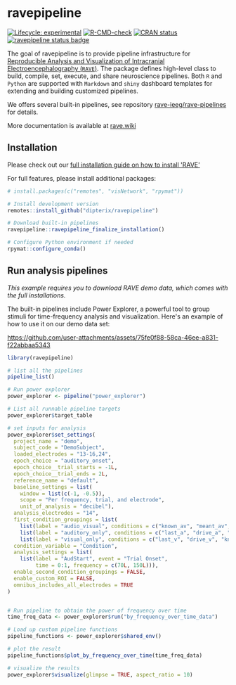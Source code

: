 
# ravepipeline

<!-- badges: start -->
[![Lifecycle: experimental](https://img.shields.io/badge/lifecycle-experimental-orange.svg)](https://lifecycle.r-lib.org/articles/stages.html#experimental)
[![R-CMD-check](https://github.com/dipterix/ravepipeline/actions/workflows/R-CMD-check.yaml/badge.svg)](https://github.com/dipterix/ravepipeline/actions/workflows/R-CMD-check.yaml)
[![CRAN status](https://www.r-pkg.org/badges/version/ravepipeline)](https://CRAN.R-project.org/package=ravepipeline)
[![ravepipeline status badge](https://rave-ieeg.r-universe.dev/ravepipeline/badges/version)](https://rave-ieeg.r-universe.dev/ravepipeline)
<!-- badges: end -->

The goal of ravepipeline is to provide pipeline infrastructure for [Reproducible Analysis and Visualization of Intracranial Electroencephalography (`RAVE`)](https://rave.wiki). The package defines high-level class to build, compile, set, execute, and share neuroscience pipelines. Both `R` and `Python` are supported with `Markdown` and `shiny` dashboard templates for extending and building customized pipelines.

We offers several built-in pipelines, see repository [rave-ieeg/rave-pipelines](https://github.com/rave-ieeg/rave-pipelines) for details.

More documentation is available at [rave.wiki](https://rave.wiki)

## Installation

Please check out our [full installation guide on how to install 'RAVE'](https://rave.wiki/posts/installation/installation.html)

For full features, please install additional packages:

``` r
# install.packages(c("remotes", "visNetwork", "rpymat"))

# Install development version
remotes::install_github("dipterix/ravepipeline")

# Download built-in pipelines
ravepipeline::ravepipeline_finalize_installation()

# Configure Python environment if needed
rpymat::configure_conda()
```

## Run analysis pipelines

_This example requires you to download RAVE demo data, which comes with the full installations._

The built-in pipelines include Power Explorer, a powerful tool to group stimuli for time-frequency analysis and visualization. Here's an example of how to use it on our demo data set:



https://github.com/user-attachments/assets/75fe0f88-58ca-46ee-a831-f22abbaa5343



``` r
library(ravepipeline)

# list all the pipelines
pipeline_list()

# Run power explorer
power_explorer <- pipeline("power_explorer")

# List all runnable pipeline targets
power_explorer$target_table

# set inputs for analysis
power_explorer$set_settings(
  project_name = "demo", 
  subject_code = "DemoSubject", 
  loaded_electrodes = "13-16,24", 
  epoch_choice = "auditory_onset", 
  epoch_choice__trial_starts = -1L, 
  epoch_choice__trial_ends = 2L, 
  reference_name = "default", 
  baseline_settings = list(
    window = list(c(-1, -0.5)),
    scope = "Per frequency, trial, and electrode", 
    unit_of_analysis = "decibel"), 
  analysis_electrodes = "14", 
  first_condition_groupings = list(
    list(label = "audio_visual", conditions = c("known_av", "meant_av", "last_av", "drive_av")),
    list(label = "auditory_only", conditions = c("last_a", "drive_a", "known_a", "meant_a")), 
    list(label = "visual_only", conditions = c("last_v", "drive_v", "known_v", "meant_v"))), 
  condition_variable = "Condition", 
  analysis_settings = list(
    list(label = "AudStart", event = "Trial Onset", 
         time = 0:1, frequency = c(70L, 150L))),
  enable_second_condition_groupings = FALSE, 
  enable_custom_ROI = FALSE, 
  omnibus_includes_all_electrodes = TRUE
)


# Run pipeline to obtain the power of frequency over time
time_freq_data <- power_explorer$run("by_frequency_over_time_data")

# Load up custom pipeline functions
pipeline_functions <- power_explorer$shared_env()

# plot the result
pipeline_functions$plot_by_frequency_over_time(time_freq_data)

# visualize the results
power_explorer$visualize(glimpse = TRUE, aspect_ratio = 10)
```

